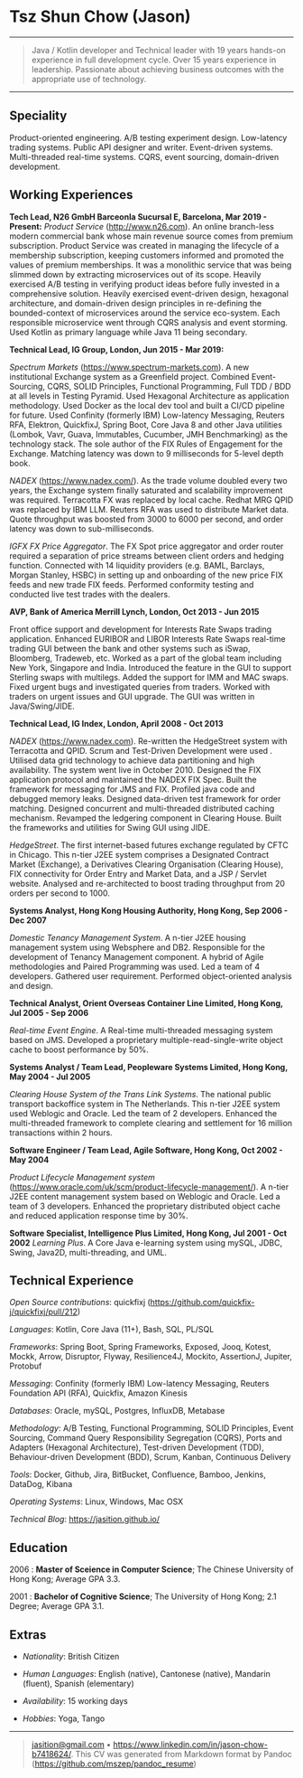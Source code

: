 Tsz Shun Chow (Jason)
============

----

>  Java / Kotlin developer and Technical leader with 19 years hands-on
>  experience in full development cycle. Over 15 years experience in leadership.
>  Passionate about achieving business outcomes with the appropriate use of technology.

----

Speciality
---------


Product-oriented engineering. A/B testing experiment design. Low-latency trading systems. Public API designer and writer. Event-driven systems. Multi-threaded real-time systems. CQRS, event sourcing, domain-driven development.

Working Experiences
----------

**Tech Lead, N26 GmbH Barceonla Sucursal E, Barcelona, Mar 2019 - Present:**
*Product Service* (http://www.n26.com). An online branch-less modern commercial bank whose main revenue source comes from premium subscription. Product Service was created in managing the lifecycle of a membership subscription, keeping customers informed and promoted the values of premium memberships. It was a monolithic service that was being slimmed down by extracting microservices out of its scope. Heavily exercised A/B testing in verifying product ideas before fully invested in a comprehensive solution. Heavily exercised event-driven design, hexagonal architecture, and domain-driven design principles in re-defining the bounded-context of microservices around the service eco-system. Each responsible microservice went through CQRS analysis and event storming. Used Kotlin as primary language while Java 11 being secondary.  

**Technical Lead, IG Group, London, Jun 2015 - Mar 2019:**

*Spectrum Markets* (https://www.spectrum-markets.com). A new institutional Exchange system as a Greenfield project. Combined Event-Sourcing, CQRS, SOLID Principles, Functional Programming, Full TDD / BDD at all levels in Testing Pyramid. Used Hexagonal Architecture as application methodology. Used Docker as the local dev tool and built a CI/CD pipeline for future. Used Confinity (formerly IBM) Low-latency Messaging, Reuters RFA, Elektron, QuickfixJ, Spring Boot, Core Java 8 and other Java utilities (Lombok, Vavr, Guava, Immutables, Cucumber, JMH Benchmarking) as the technology stack. The sole author of the FIX Rules of Engagement for the Exchange. Matching latency was down to 9 milliseconds for 5-level depth book.

*NADEX* (https://www.nadex.com/). As the trade volume doubled every two years, the Exchange system finally saturated and scalability improvement was required. Terracotta FX was replaced by local cache. Redhat MRG QPID was replaced by IBM LLM. Reuters RFA was used to distribute Market data. Quote throughput was boosted from 3000 to 6000 per second, and order latency was down to sub-milliseconds.

*IGFX FX Price Aggregator*. The FX Spot price aggregator and order router required a separation of price streams between client orders and hedging function. Connected with 14 liquidity providers (e.g. BAML, Barclays, Morgan Stanley, HSBC) in setting up and onboarding of the new price FIX feeds and new trade FIX feeds. Performed conformity testing and conducted live test trades with the dealers.

**AVP, Bank of America Merrill Lynch, London, Oct 2013 - Jun 2015**

Front office support and development for Interests Rate Swaps trading application. Enhanced EURIBOR and LIBOR Interests Rate Swaps real-time trading GUI between the bank and other systems such as iSwap, Bloomberg, Tradeweb, etc. Worked as a part of the global team including New York, Singapore and India. Introduced the feature in the GUI to support Sterling swaps with multilegs. Added the support for IMM and MAC swaps. Fixed urgent bugs and investigated queries from traders. Worked with traders on urgent issues and GUI upgrade. The GUI was written in Java/Swing/JIDE.

**Technical Lead, IG Index, London, April 2008 - Oct 2013**

*NADEX* (https://www.nadex.com). Re-written the HedgeStreet system with Terracotta and QPID. Scrum and Test-Driven Development were used . Utilised data grid technology to achieve data partitioning and high availability. The system went live in October 2010. Designed the FIX application protocol and maintained the NADEX FIX Spec. Built the framework for messaging for JMS and FIX. Profiled java code and debugged memory leaks. Designed data-driven test framework for order matching. Designed concurrent and multi-threaded distributed caching mechanism. Revamped the ledgering component in Clearing House. Built the frameworks and utilities for Swing GUI using JIDE.

*HedgeStreet*. The first internet-based futures exchange regulated by CFTC in Chicago. This n-tier J2EE system comprises a Designated Contract Market (Exchange), a Derivatives Clearing Organisation (Clearing House), FIX connectivity for Order Entry and Market Data, and a JSP / Servlet website. Analysed and re-architected to boost trading throughput from 20 orders per second to 1000.

**Systems Analyst, Hong Kong Housing Authority, Hong Kong, Sep 2006 - Dec 2007**

*Domestic Tenancy Management System*. A n-tier J2EE housing management system using Websphere and DB2. Responsible for the development of Tenancy Management component. A hybrid of Agile methodologies and Paired Programming was used. Led a team of 4 developers. Gathered user requirement. Performed object-oriented analysis and design.

**Technical Analyst, Orient Overseas Container Line Limited, Hong Kong, Jul 2005 - Sep 2006**

*Real-time Event Engine*. A Real-time multi-threaded messaging system based on JMS. Developed a proprietary multiple-read-single-write object cache to boost performance by 50%.

**Systems Analyst / Team Lead, Peopleware Systems Limited, Hong Kong, May 2004 - Jul 2005**

*Clearing House System of the Trans Link Systems*. The national public transport backoffice system in The Netherlands. This n-tier J2EE system used Weblogic and Oracle. Led the team of 2 developers. Enhanced the multi-threaded framework to complete clearing and settlement for 16 million transactions within 2 hours.

**Software Engineer / Team Lead, Agile Software, Hong Kong, Oct 2002 - May 2004**

*Product Lifecycle Management system* (https://www.oracle.com/uk/scm/product-lifecycle-management/). A n-tier J2EE content management system based on Weblogic and Oracle. Led a team of 3 developers. Enhanced the proprietary distributed object cache and reduced application response time by 30%.

**Software Specialist, Intelligence Plus Limited, Hong Kong, Jul 2001 - Oct 2002**
*Learning Plus*. A Core Java e-learning system using mySQL, JDBC, Swing, Java2D, multi-threading, and UML.

Technical Experience
--------------------

*Open Source contributions*: quickfixj (https://github.com/quickfix-j/quickfixj/pull/212)

*Languages*: Kotlin, Core Java (11+), Bash, SQL, PL/SQL

*Frameworks*: Spring Boot, Spring Frameworks, Exposed, Jooq, Kotest, Mockk, Arrow, Disruptor, Flyway, Resilience4J, Mockito, AssertionJ, Jupiter, Protobuf

*Messaging*: Confinity (formerly IBM) Low-latency Messaging, Reuters Foundation API (RFA), Quickfix, Amazon Kinesis

*Databases*: Oracle, mySQL, Postgres, InfluxDB, Metabase

*Methodology*: A/B Testing, Functional Programming, SOLID Principles, Event Sourcing, Command Query Responsibility Segregation (CQRS), Ports and Adapters (Hexagonal Architecture), Test-driven Development (TDD), Behaviour-driven Development (BDD), Scrum, Kanban, Continuous Delivery

*Tools*: Docker, Github, Jira, BitBucket, Confluence, Bamboo, Jenkins, DataDog, Kibana

*Operating Systems*: Linux, Windows, Mac OSX

*Technical Blog*: https://jasition.github.io/

Education
---------

2006
:   **Master of Sceience in Computer Science**; The Chinese University of Hong Kong; Average GPA 3.3.

2001
:   **Bachelor of Cognitive Science**; The University of Hong Kong; 2.1 Degree; Average GPA 3.1.

Extras
----------------------------------------

* *Nationality*: British Citizen
  
* *Human Languages*: English (native), Cantonese (native), Mandarin (fluent), Spanish (elementary)

* *Availability*: 15 working days

* *Hobbies*: Yoga, Tango

----

> <jasition@gmail.com> • https://www.linkedin.com/in/jason-chow-b7418624/.
> This CV was generated from Markdown format by Pandoc (https://github.com/mszep/pandoc_resume) 
